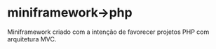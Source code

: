# miniframework->php
 Miniframework criado com a intenção de favorecer projetos PHP com arquitetura MVC.
